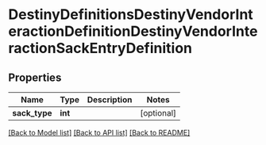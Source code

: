 # DestinyDefinitionsDestinyVendorInteractionDefinitionDestinyVendorInteractionSackEntryDefinition

## Properties
Name | Type | Description | Notes
------------ | ------------- | ------------- | -------------
**sack_type** | **int** |  | [optional] 

[[Back to Model list]](../README.md#documentation-for-models) [[Back to API list]](../README.md#documentation-for-api-endpoints) [[Back to README]](../README.md)


